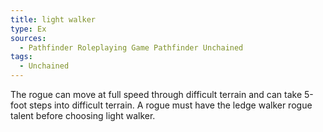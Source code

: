 ```yaml
---
title: light walker
type: Ex
sources:
  - Pathfinder Roleplaying Game Pathfinder Unchained
tags:
  - Unchained
---
```


The rogue can move at full speed through difficult terrain and can take 5-foot steps into difficult terrain. A rogue must have the ledge walker rogue talent before choosing light walker.
